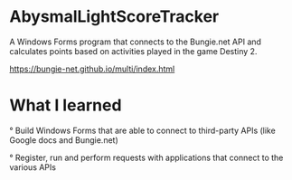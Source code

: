 # AbysmalLightScoreTracker

A Windows Forms program that connects to the Bungie.net API
and calculates points based on activities played in the game Destiny 2.

https://bungie-net.github.io/multi/index.html

# What I learned

° Build Windows Forms that are able to connect to third-party APIs (like Google docs and Bungie.net)

° Register, run and perform requests with applications that connect to the various APIs
